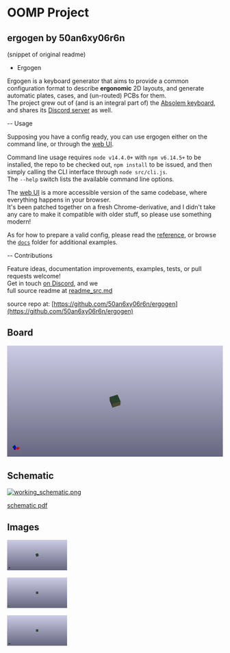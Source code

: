 # OOMP Project  
## ergogen  by 50an6xy06r6n  
  
(snippet of original readme)  
  
- Ergogen  
  
Ergogen is a keyboard generator that aims to provide a common configuration format to describe **ergonomic** 2D layouts, and generate automatic plates, cases, and (un-routed) PCBs for them.  
The project grew out of (and is an integral part of) the [Absolem keyboard](https://zealot.hu/absolem), and shares its [Discord server](https://discord.gg/nbKcAZB) as well.  
  
  
  
  
  
  
-- Usage  
  
Supposing you have a config ready, you can use ergogen either on the command line, or through the [web UI](https://zealot.hu/ergogen/).  
  
Command line usage requires `node v14.4.0+` with `npm v6.14.5+` to be installed, the repo to be checked out, `npm install` to be issued, and then simply calling the CLI interface through `node src/cli.js`.  
The `--help` switch lists the available command line options.  
  
The [web UI](https://zealot.hu/ergogen/) is a more accessible version of the same codebase, where everything happens in your browser.  
It's been patched together on a fresh Chrome-derivative, and I didn't take any care to make it compatible with older stuff, so please use something modern!  
  
As for how to prepare a valid config, please read the [reference](https://github.com/mrzealot/ergogen/blob/master/docs/reference.md), or browse the [`docs`](https://github.com/mrzealot/ergogen/tree/master/docs) folder for additional examples.  
  
  
  
  
  
-- Contributions  
  
Feature ideas, documentation improvements, examples, tests, or pull requests welcome!  
Get in touch [on Discord](https://discord.gg/nbKcAZB), and we  
  full source readme at [readme_src.md](readme_src.md)  
  
source repo at: [https://github.com/50an6xy06r6n/ergogen](https://github.com/50an6xy06r6n/ergogen)  
## Board  
  
[![working_3d.png](working_3d_600.png)](working_3d.png)  
## Schematic  
  
[![working_schematic.png](working_schematic_600.png)](working_schematic.png)  
  
[schematic pdf](working_schematic.pdf)  
## Images  
  
[![working_3d.png](working_3d_140.png)](working_3d.png)  
  
[![working_3d_back.png](working_3d_back_140.png)](working_3d_back.png)  
  
[![working_3d_front.png](working_3d_front_140.png)](working_3d_front.png)  
